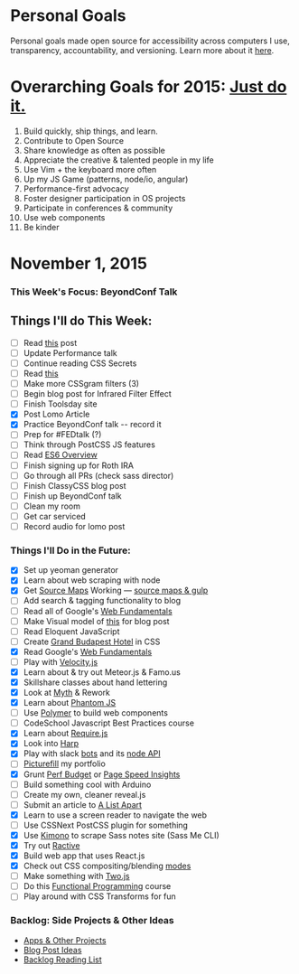 Personal Goals
==============

Personal goals made open source for accessibility across computers I use, transparency, accountability, and versioning. Learn more about it [here](http://una.github.io/personal-goals-guide/).

# Overarching Goals for 2015: [Just do it.](http://una.github.io/2015-resolutions/)
1. Build quickly, ship things, and learn.
2. Contribute to Open Source
3. Share knowledge as often as possible
4. Appreciate the creative & talented people in my life
5. Use Vim + the keyboard more often
6. Up my JS Game (patterns, node/io, angular)
7. Performance-first advocacy
8. Foster designer participation in OS projects
9. Participate in conferences & community
10. Use web components
11. Be kinder

# November 1, 2015

### This Week's Focus: BeyondConf Talk

## Things I'll do This Week:

- [ ] Read [this](http://www.impressivewebs.com/how-to-write-great-web-development-articles-tutorials/) post
- [ ] Update Performance talk
- [ ] Continue reading CSS Secrets
- [ ] Read [this](https://alexsexton.com/blog/2013/03/deploying-javascript-applications/)
- [ ] Make more CSSgram filters (3)
- [ ] Begin blog post for Infrared Filter Effect
- [ ] Finish Toolsday site
- [x] Post Lomo Article
- [x] Practice BeyondConf talk -- record it
- [ ] Prep for #FEDtalk (?)
- [ ] Think through PostCSS JS features
- [ ] Read [ES6 Overview](https://ponyfoo.com/articles/es6)
- [ ] Finish signing up for Roth IRA
- [ ] Go through all PRs (check sass director)
- [ ] Finish ClassyCSS blog post
- [ ] Finish up BeyondConf talk
- [ ] Clean my room
- [ ] Get car serviced
- [ ] Record audio for lomo post

### Things I'll Do in the Future:
- [x] Set up yeoman generator
- [x] Learn about web scraping with node
- [x] Get [Source Maps](http://www.sitepoint.com/using-source-maps-debug-sass-chrome/) Working &mdash; [source maps & gulp](https://github.com/floridoo/gulp-sourcemaps)
- [ ] Add search & tagging functionality to blog
- [ ] Read all of Google's [Web Fundamentals](https://developers.google.com/web/fundamentals/)
- [ ] Make Visual model of [this](http://ilikekillnerds.com/2014/07/what-a-front-end-developer-workflow-looks-like-in-20142015/) for blog post
- [ ] Read Eloquent JavaScript
- [ ] Create [Grand Budapest Hotel](https://www.behance.net/gallery/16495771/The-Grand-Budapest-Hotel-Flat) in CSS
- [x] Read Google's [Web Fundamentals](https://developers.google.com/web/fundamentals/)
- [ ] Play with [Velocity.js](http://www.smashingmagazine.com/2014/06/18/faster-ui-animations-with-velocity-js/)
- [x] Learn about & try out Meteor.js & Famo.us
- [x] Skillshare classes about hand lettering
- [x] Look at [Myth](http://www.myth.io/) & Rework
- [x] Learn about [Phantom JS](http://phantomjs.org/)
- [ ] Use [Polymer](https://www.polymer-project.org/) to build web components
- [ ] CodeSchool Javascript Best Practices course
- [x] Learn about [Require.js](http://requirejs.org/)
- [x] Look into [Harp](http://harpjs.com/)
- [x] Play with slack [bots](https://api.slack.com/bot-users) and its [node API](https://github.com/slackhq/node-slack-client)
- [ ] [Picturefill](http://scottjehl.github.io/picturefill/) my portfolio
- [x] Grunt [Perf Budget](https://www.npmjs.com/package/grunt-perfbudget) or [Page Speed Insights](https://www.npmjs.com/package/psi)
- [ ] Build something cool with Arduino
- [ ] Create my own, cleaner reveal.js
- [ ] Submit an article to [A List Apart](http://alistapart.com/about/contribute)
- [x] Learn to use a screen reader to navigate the web
- [ ] Use CSSNext PostCSS plugin for something
- [x] Use [Kimono](https://www.kimonolabs.com/learn/calling-an-api) to scrape Sass notes site (Sass Me CLI)
- [x] Try out [Ractive](http://ractivejs.org)
- [x] Build web app that uses React.js
- [x] Check out CSS compositing/blending [modes](http://www.w3.org/TR/compositing-1/)
- [ ] Make something with [Two.js](http://jonobr1.github.io/two.js/)
- [ ] Do this [Functional Programming](http://jhusain.github.io/learnrx/) course
- [ ] Play around with CSS Transforms for fun

### Backlog: Side Projects & Other Ideas
- [Apps & Other Projects](https://github.com/una/personal-goals/blob/master/ideas-and-misc/app-ideas.md)
- [Blog Post Ideas](https://github.com/una/personal-goals/blob/master/ideas-and-misc/blog-ideas.md)
- [Backlog Reading List](https://github.com/una/personal-goals/tree/master/content-list)

